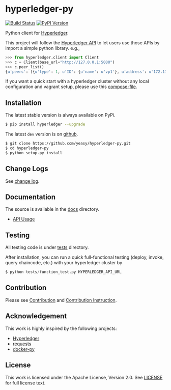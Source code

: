 # hyperledger-py 

[![Build Status](https://travis-ci.org/yeasy/hyperledger-py.svg?branch=master)](https://travis-ci.org/yeasy/hyperledger-py)
[![PyPI Version](http://img.shields.io/pypi/v/hyperledger.svg)](https://pypi.python.org/pypi/hyperledger)

Python client for [Hyperledger](https://github.com/hyperledger/hyperledger).

This project will follow the [Hyperledger API](https://github.com/hyperledger/fabric/tree/master/docs/API) to let users use those APIs by import a simple python library. e.g.,

```python
>>> from hyperledger.client import Client
>>> c = Client(base_url="http://127.0.0.1:5000")
>>> c.peer_list()
{u'peers': [{u'type': 1, u'ID': {u'name': u'vp1'}, u'address': u'172.17.0.2:30303'}, {u'type': 1, u'ID': {u'name': u'vp2'}, u'address': u'172.17.0.3:30303'}]}
```

If you want a quick start with a hyperledger cluster without any local 
configuration and vagrant setup, please use this 
[compose-file](https://github.com/yeasy/docker-compose-files#hyperledger).

## Installation
The latest stable version is always available on PyPi.
```sh
$ pip install hyperledger --upgrade
```

The latest `dev` version is on [github](https://github.com/yeasy/hyperledger-py).
```sh
$ git clone https://github.com/yeasy/hyperledger-py.git
$ cd hyperledger-py
$ python setup.py install
```

## Change Logs
See [change log](docs/change_log.md).

## Documentation
The source is available in the [docs](docs) directory.

* [API Usage](docs/api.md)

## Testing
All testing code is under [tests](tests) directory.

After installation, you can run a quick full-functional testing (deploy,
invoke, query chaincode, etc.) with your hyperledger cluster by

```python
$ python tests/function_test.py HYPERLEDGER_API_URL
```

## Contribution
Please see [Contribution](CONTRIBUTION.md) and [Contribution 
Instruction](docs/contribution.md).

## Acknowledgement

This work is highly inspired by the following projects:

 * [Hyperledger](https://github.com/hyperledger/hyperledger)
 * [requests](https://pypi.python.org/pypi/requests)
 * [docker-py](https://github.com/docker/docker-py)

## License

This work is licensed under the Apache License, Version 2.0. See [LICENSE](LICENSE) for full license text.
